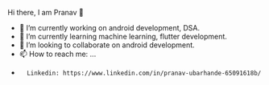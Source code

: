  Hi there, I am Pranav 👋

- 🔭 I’m currently working on android development, DSA.
- 🌱 I’m currently learning machine learning, flutter development.
- 👯 I’m looking to collaborate on android development.
- 📫 How to reach me: ...
-       Linkedin: https://www.linkedin.com/in/pranav-ubarhande-65091618b/
